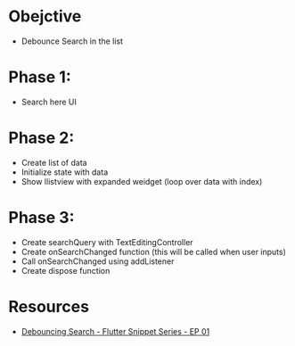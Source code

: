 # Obejctive
- Debounce Search in the list

# Phase 1: 
- Search here UI

# Phase 2:
- Create list of data
- Initialize state with data
- Show llistview with expanded weidget (loop over data with index)

# Phase 3:
- Create searchQuery with TextEditingController
- Create onSearchChanged function (this will be called when user inputs)
- Call onSearchChanged using addListener
- Create dispose function

# Resources
- [Debouncing Search - Flutter Snippet Series - EP 01](https://youtu.be/j7EVa7oow1s)
